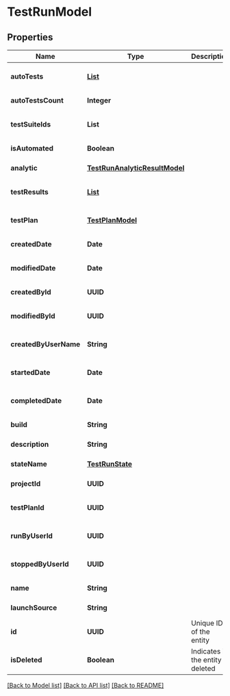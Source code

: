 # TestRunModel
## Properties

| Name | Type | Description | Notes |
|------------ | ------------- | ------------- | -------------|
| **autoTests** | [**List**](AutoTestModel.md) |  | [optional] [default to null] |
| **autoTestsCount** | **Integer** |  | [default to null] |
| **testSuiteIds** | **List** |  | [optional] [default to null] |
| **isAutomated** | **Boolean** |  | [default to null] |
| **analytic** | [**TestRunAnalyticResultModel**](TestRunAnalyticResultModel.md) |  | [default to null] |
| **testResults** | [**List**](TestResultModel.md) |  | [optional] [default to null] |
| **testPlan** | [**TestPlanModel**](TestPlanModel.md) |  | [optional] [default to null] |
| **createdDate** | **Date** |  | [default to null] |
| **modifiedDate** | **Date** |  | [optional] [default to null] |
| **createdById** | **UUID** |  | [default to null] |
| **modifiedById** | **UUID** |  | [optional] [default to null] |
| **createdByUserName** | **String** |  | [optional] [default to null] |
| **startedDate** | **Date** |  | [optional] [default to null] |
| **completedDate** | **Date** |  | [optional] [default to null] |
| **build** | **String** |  | [default to null] |
| **description** | **String** |  | [default to null] |
| **stateName** | [**TestRunState**](TestRunState.md) |  | [default to null] |
| **projectId** | **UUID** |  | [default to null] |
| **testPlanId** | **UUID** |  | [optional] [default to null] |
| **runByUserId** | **UUID** |  | [optional] [default to null] |
| **stoppedByUserId** | **UUID** |  | [optional] [default to null] |
| **name** | **String** |  | [default to null] |
| **launchSource** | **String** |  | [default to null] |
| **id** | **UUID** | Unique ID of the entity | [default to null] |
| **isDeleted** | **Boolean** | Indicates if the entity is deleted | [default to null] |

[[Back to Model list]](../README.md#documentation-for-models) [[Back to API list]](../README.md#documentation-for-api-endpoints) [[Back to README]](../README.md)

